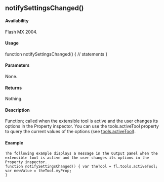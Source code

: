 ## notifySettingsChanged()

#### Availability

Flash MX 2004.

#### Usage

function notifySettingsChanged() {
// statements
}

#### Parameters

None.

#### Returns

Nothing.

#### Description

Function; called when the extensible tool is active and the user changes its options in the Property inspector. You can use the tools.activeTool property to query the current values of the options (see [tools.activeTool](#_bookmark1107)).

#### Example

```
The following example displays a message in the Output panel when the extensible tool is active and the user changes its options in the Property inspector.
function notifySettingsChanged() { var theTool = fl.tools.activeTool; var newValue = theTool.myProp;
}

```